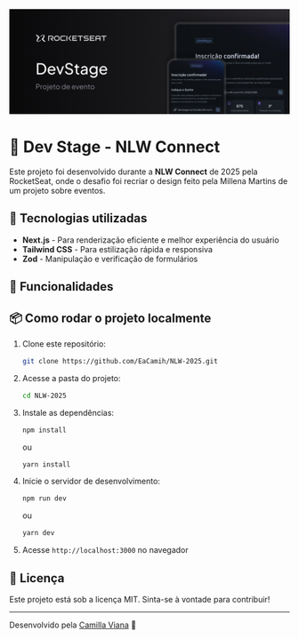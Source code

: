 <img src="src/assets/Thumbnail.png">

# 🔴 Dev Stage - NLW Connect

Este projeto foi desenvolvido durante a **NLW Connect** de 2025 pela RocketSeat, onde o desafio foi recriar o design feito pela Millena Martins de um projeto sobre eventos.

## 🚀 Tecnologias utilizadas

- **Next.js** - Para renderização eficiente e melhor experiência do usuário 
- **Tailwind CSS** - Para estilização rápida e responsiva   
- **Zod** - Manipulação e verificação de formulários

## 🎨 Funcionalidades

## 📦 Como rodar o projeto localmente

1. Clone este repositório:  
   ```sh
   git clone https://github.com/EaCamih/NLW-2025.git
   ```
2. Acesse a pasta do projeto:  
   ```sh
   cd NLW-2025
   ```
3. Instale as dependências:  
   ```sh
   npm install
   ```
   ou
   ```sh
   yarn install
   ```
4. Inicie o servidor de desenvolvimento:  
   ```sh
   npm run dev
   ```
   ou
   ```sh
   yarn dev
   ```
6. Acesse `http://localhost:3000` no navegador

## 📜 Licença

Este projeto está sob a licença MIT. Sinta-se à vontade para contribuir!

---
Desenvolvido pela [Camilla Viana](https://github.com/EaCamih) 💜